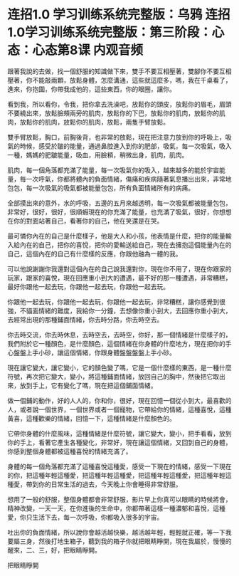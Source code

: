 # 连招1.0  学习训练系统完整版：乌鸦 连招1.0学习训练系统完整版：第三阶段：心态：心态第8课 内观音频

跟著我說的去做，找一個舒服的知識做下來，雙手不要互相壓著，雙腳你不要互相壓著，你不能敲兩顆，放鬆身體，怎麼溝通，這些就這麼多，嗎，我在千桌看了，進來，你抱圍，你帶我成他的，這些東西，你的眼圈，讓你。

看到我，所以看你，令我，把你拿去洗澡吧，放鬆你的頭皮，放鬆你的眉毛，眉頭不要繞出來，放鬆臉頰兩旁的肌肉，放鬆你的下巴，放鬆你的肌肉，放鬆你的肌肉，放鬆你的肌肉，放鬆你的肌肉，放鬆，兩隻手臂放鬆。

雙手臂放鬆，胸口，前胸後背，也非常的放鬆，現在把注意力放到你的呼吸上，吸氣的時候，感受於皺的能量，通過鼻腔進入到你的肥部，吸氣，每一次吸氣，吸入一種，媽媽的肥皺能量，吸血，用臉頪，稍微出身，肌肉，肌肉。

肌肉，每一個角落都充滿了能量，每一次吸氣你的吸入，越來越多的能於宇宙能量，每一次呼氣，你都將體內的負面情緒，傷痛和疾病隨著氣息播出出來，非常地包包，每一次吸氣的吸氣都被能量包包，所有負面情緒所有的病痛。

全部摸出來的意外，水的呼吸，五邊的五月來越透明，每一次吸氣都被能量包包，非常好，很好，很好，很順蝦現在的你充滿了能量，也充滿了吸氣，很好，你想想在你的對面站著自己，看著你的自己，他在笑還是在哭。

最可憐你內在的自己是什麼樣子，他是大人和小孩，他表情是什麼，把你的能量輸入給內在的自己，把你的喜悅，把你的愛輸送給自己，現在去擁抱這個能量內在的自己，這個內在的自己有什麼樣的反應，你跟他融為一體的我。

可以他說謝謝你我還對這個內在的自己說我還對你，現在你不用了，現在你跟家的玩家，跟家的喜悅，現在回應重小到大的遭遇，最不好的那一種遭遇，非常糟糕，最好你跟他一起去玩，你跟他一起去玩，你跟他一起去玩。

你跟他一起去玩，你跟他一起去玩，你跟他一起去玩，非常糟糕，讓你感覺到很強，不貓面情緒的難度，我給你一分鐘，去想像你重小到大，去回應你重小到大，去經常出現的那種鋪面情緒，你去時分路，你去時空去。

你去時交流，你去時休息，去時空去，去時空，你好，那一個情緒是什麼樣子的，我們附於它一種顏色，是什麼顏色，這個情緒在你身體的什麼地方，現在把你的手心盤盤上手小砂，讓這個情緒，你跟身體盤盤盤盤上手小砂。

現在讓它變大，讓它變小，它的顏色變了嗎，它是一個什麼樣的東西，是一種什麼符號，再次把它變大，變小，將這種鋪面情緒，放回自己的胸中，然後把它取出來，放到手上，它有變化了嗎，現在把這個鋪面情緒。

做一個鋪的動作，好的人人的，你和你，很好，現在回憶一個從小到大，最喜歡的人，或者說一個世界，一個世界或者一個寵物，它帶給你的情緒，這種喜悅，這種黃喜，這種歡樂的情緒，回憶一下，這種情緒是什麼顏色的。

它帶你身體的什麼風味，這種情緒是什麼符號，讓它變大，變小，把手看看，放到你的手上，看著它產生各種變化，非常好，現在讓這個情緒，又回到自己的身體，你感到整個身體都被這種喜悅的情緒充滿了。

身體的每一個角落都充滿了這種喜悅這種愛，感受一下現在的情緒，感受一下現在的你，把這種年輕這種愛，把這種年輕這種愛，把這種年輕這種愛，把這種年輕這種愛，帶到你的日常生活的過去，今天晚上你會睡得非常舒服。

想用了一般的舒服，整個身體都會非常舒服，影片早上你真可以眼睛的時候將會，精神改變，一天一天，在你進後的生命中，你都帶著這樣一種濃郁和喜悅，這種愛，你只生活下去，每一次呼吸，你都吸入很多的宇宙。

吐出你的負面情緒，所以說你會越活越快樂，越活越年輕，輕輕就正確，等一下我要屬三身，然後打地生箱子，聽到我的箱子你就把眼睛睜開，現在我屬於，慢慢的醒來，二、三，好，把眼睛睜開。

把眼睛睜開